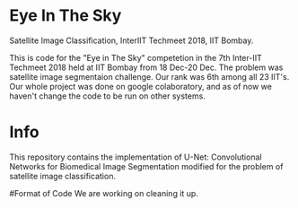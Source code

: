 # Eye In The Sky
Satellite Image Classification, InterIIT Techmeet 2018, IIT Bombay.

This is code for the "Eye in The Sky" competetion in the 7th Inter-IIT Techmeet 2018 held at IIT Bombay from 18 Dec-20 Dec.
The problem was satellite image segmentaion challenge. 
Our rank was 6th among all 23 IIT's.
Our whole project was done on google colaboratory, and as of now we haven't change the code to be run on other systems.

# Info
This repository contains the implementation of U-Net: Convolutional Networks for Biomedical Image Segmentation modified for the problem of satellite image classification.

#Format of Code
We are working on cleaning it up.
